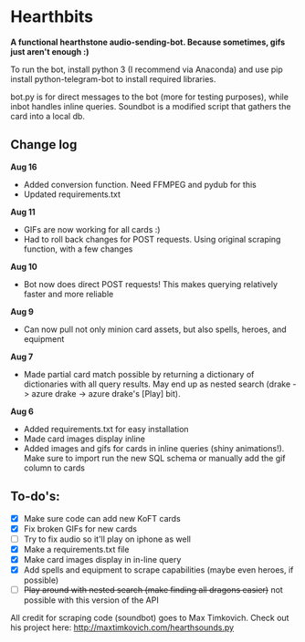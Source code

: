 # Hearthbits

**A functional hearthstone audio-sending-bot. Because sometimes, gifs just aren't enough :)**

To run the bot, install python 3 (I recommend via Anaconda) and use pip install python-telegram-bot to install required libraries. 

bot.py is for direct messages to the bot (more for testing purposes), while inbot handles inline queries. Soundbot is a modified script that gathers the card into a local db.

## Change log
**Aug 16**
* Added conversion function. Need FFMPEG and pydub for this
* Updated requirements.txt

**Aug 11**
* GIFs are now working for all cards :)
* Had to roll back changes for POST requests. Using original scraping function, with a few changes

**Aug 10**
* Bot now does direct POST requests! This makes querying relatively faster and more reliable

**Aug 9**
* Can now pull not only minion card assets, but also spells, heroes, and equipment

**Aug 7**
* Made partial card match possible by returning a dictionary of dictionaries with all query results. May end up as nested search (drake -> azure drake -> azure drake's [Play] bit).

**Aug 6**
* Added requirements.txt for easy installation
* Made card images display inline
* Added images and gifs for cards in inline queries (shiny animations!). Make sure to import run the new SQL schema or manually add the gif column to cards

## To-do's:
- [x] Make sure code can add new KoFT cards
- [x] Fix broken GIFs for new cards
- [ ] Try to fix audio so it'll play on iphone as well
- [x] Make a requirements.txt file
- [x] Make card images display in in-line query
- [x] Add spells and equipment to scrape capabilities (maybe even heroes, if possible)
- [ ] ~~Play around with nested search (make finding all dragons easier)~~ not possible with this version of the API

All credit for scraping code (soundbot) goes to Max Timkovich. Check out his project here: http://maxtimkovich.com/hearthsounds.py
